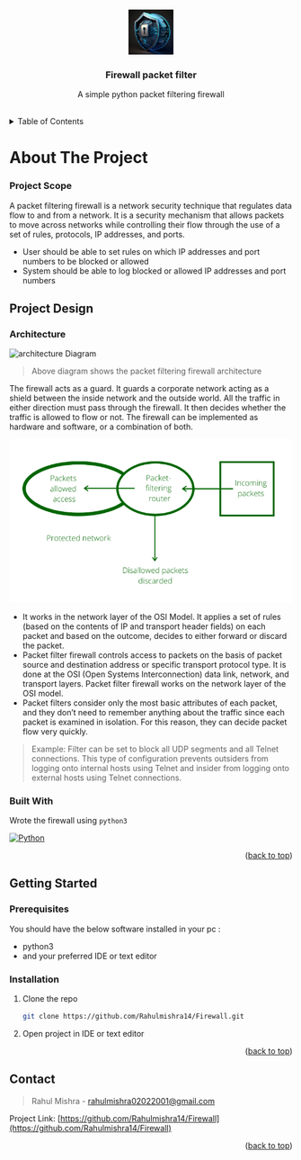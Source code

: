 
<a name="readme-top"></a>

<!-- PROJECT LOGO -->
<br />
<div align="center">
  <a href="https://github.com/kudzaiprichard/realestate-backend">
    <img src="images/logo/logo.jpg" alt="Logo" width="80" height="80">
  </a>

  <h3 align="center">Firewall packet filter</h3>

  <p align="center">
    A simple python packet filtering firewall
    <br />
  </p>
  <br/>
</div>

<!-- TABLE OF CONTENTS -->
<details>
  <summary>Table of Contents</summary>
  <ol>
    <li>
      <a href="#about-the-project">About The Project</a>
      <ul>
        <li><a href="#project-scope">Project Scope</a></li>
        <li><a href="#project-design">Project Design</a></li>
        <li><a href="#built-with">Built With</a></li>
      </ul>
    </li>
    <li>
      <a href="#getting-started">Getting Started</a>
      <ul>
        <li><a href="#prerequisites">Prerequisites</a></li>
        <li><a href="#installation">Installation</a></li>
        <li><a href="#contributing">Contributing</a></li>
      </ul>
    </li>
    <li><a href="#license">License</a></li>
    <li><a href="#contact">Contact</a></li>
    <li><a href="#acknowledgments">Acknowledgments</a></li>
  </ol>
</details>

<!-- ABOUT THE PROJECT -->
# About The Project

### Project Scope

A packet filtering firewall is a network security technique that regulates data flow to and from a network. 
It is a security mechanism that allows packets to move across networks while controlling their flow through the use of 
a set of rules, protocols, IP addresses, and ports.

* User should be able to set rules on which IP addresses and port numbers to be blocked or allowed
* System should be able to log blocked or allowed IP addresses and port numbers

## Project Design

### Architecture

<img src="images/architecture.png" alt="architecture Diagram" >

> Above diagram shows the packet filtering firewall architecture

The firewall acts as a guard. It guards a corporate network acting as a shield between the inside network and the outside world. 
All the traffic in either direction must pass through the firewall. It then decides whether the traffic is allowed to flow or not. 
The firewall can be implemented as hardware and software, or a combination of both.

<img src="images/packetfirewall.png" alt="architecture Diagram" >

* It works in the network layer of the OSI Model. It applies a set of rules (based on the contents of IP and transport header fields) 
  on each packet and based on the outcome, decides to either forward or discard the packet.
* Packet filter firewall controls access to packets on the basis of packet source and destination address or specific transport protocol type. 
  It is done at the OSI (Open Systems Interconnection) data link, network, and transport layers. 
  Packet filter firewall works on the network layer of the OSI model.
* Packet filters consider only the most basic attributes of each packet, and they don’t need to remember anything about 
  the traffic since each packet is examined in isolation. For this reason, they can decide packet flow very quickly.

> Example: Filter can be set to block all UDP segments and all Telnet connections. 
    This type of configuration prevents outsiders from logging onto internal hosts using Telnet and insider from logging 
    onto external hosts using Telnet connections.

### Built With
Wrote the firewall using `python3`

<div>
<a href="https://www.python.org/" title="Python"><img src="https://github.com/get-icon/geticon/raw/master/icons/python.svg" alt="Python" width="50px" height="21px"></a>
</div>


<p align="right">(<a href="#readme-top">back to top</a>)</p>

<!-- GETTING STARTED -->
## Getting Started

### Prerequisites

You should have the below software installed in your pc :
* python3
* and your preferred IDE or text editor


### Installation

1. Clone the repo

   ```sh
   git clone https://github.com/Rahulmishra14/Firewall.git
   ```

3. Open project in IDE or text editor

<p align="right">(<a href="#readme-top">back to top</a>)</p>





<!-- CONTACT -->
## Contact

> Rahul Mishra  - <rahulmishra02022001@gmail.com>

Project Link: [https://github.com/Rahulmishra14/Firewall](https://github.com/Rahulmishra14/Firewall)

<p align="right">(<a href="#readme-top">back to top</a>)</p>

